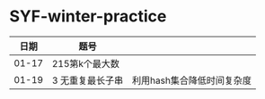 # SYF-winter-practice

| 日期    | 题号        |   |
|-------|-----------|---|
| 01-17 | 215第k个最大数 |   |
| 01-19 | 3 无重复最长子串 | 利用hash集合降低时间复杂度  |